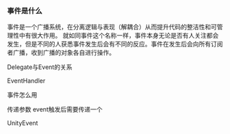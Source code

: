 ### 事件是什么
事件是一个广播系统，在分离逻辑与表现（解耦合）从而提升代码的整洁性和可管理性中有很大作用。
就如同事件这个名称一样，事件本身无论是否有人关注都会发生，但是不同的人获悉事件发生后会有不同的反应。事件在发生后会向所有订阅者广播，收到广播的对象各自进行操作。

Delegate与Event的关系

EventHandler

事件怎么用

传递参数
event触发后需要传递一个


UnityEvent
